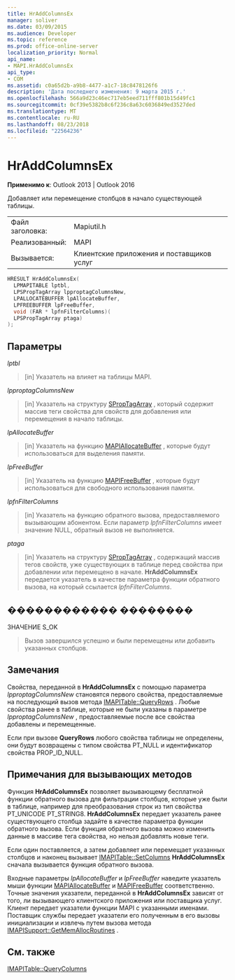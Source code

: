 ```yaml
---
title: HrAddColumnsEx
manager: soliver
ms.date: 03/09/2015
ms.audience: Developer
ms.topic: reference
ms.prod: office-online-server
localization_priority: Normal
api_name:
- MAPI.HrAddColumnsEx
api_type:
- COM
ms.assetid: c0a65d2b-a9b8-4477-a1c7-18c8478126f6
description: 'Дата последнего изменения: 9 марта 2015 г.'
ms.openlocfilehash: 566a9d23c46ec717eb5eed711fff801b15d49fc1
ms.sourcegitcommit: 0cf39e5382b8c6f236c8a63c6036849ed3527ded
ms.translationtype: MT
ms.contentlocale: ru-RU
ms.lasthandoff: 08/23/2018
ms.locfileid: "22564236"
---
```

# <a name="hraddcolumnsex"></a>HrAddColumnsEx

  
  
**Применимо к**: Outlook 2013 | Outlook 2016 
  
Добавляет или перемещение столбцов в начало существующей таблицы. 
  
|||
|:-----|:-----|
|Файл заголовка:  <br/> |Mapiutil.h  <br/> |
|Реализованный:  <br/> |MAPI  <br/> |
|Вызывается:  <br/> |Клиентские приложения и поставщиков услуг  <br/> |
   
```cpp
HRESULT HrAddColumnsEx(
  LPMAPITABLE lptbl,
  LPSPropTagArray lpproptagColumnsNew,
  LPALLOCATEBUFFER lpAllocateBuffer,
  LPFREEBUFFER lpFreeBuffer,
  void (FAR * lpfnFilterColumns)(
  LPSPropTagArray ptaga)
);
```

## <a name="parameters"></a>Параметры

 _lptbl_
  
> [in] Указатель на влияет на таблицы MAPI. 
    
 _lpproptagColumnsNew_
  
> [in] Указатель на структуру [SPropTagArray](sproptagarray.md) , который содержит массив теги свойства для свойств для добавления или перемещения в начало таблицы. 
    
 _lpAllocateBuffer_
  
> [in] Указатель на функцию [MAPIAllocateBuffer](mapiallocatebuffer.md) , которые будут использоваться для выделения памяти. 
    
 _lpFreeBuffer_
  
> [in] Указатель на функцию [MAPIFreeBuffer](mapifreebuffer.md) , которые будут использоваться для свободного использования памяти. 
    
 _lpfnFilterColumns_
  
> [in] Указатель на функцию обратного вызова, предоставляемого вызывающим абонентом. Если параметр _lpfnFilterColumns_ имеет значение NULL, обратный вызов не выполняется. 
    
 _ptaga_
  
> [in] Указатель на структуру [SPropTagArray](sproptagarray.md) , содержащий массив тегов свойств, уже существующих в таблице перед свойства при добавлении или перемещено в начале. **HrAddColumnsEx** передается указатель в качестве параметра функции обратного вызова, на который ссылается _lpfnFilterColumns_.
    
## <a name="return-value"></a>������������ ��������

ЗНАЧЕНИЕ S_OK 
  
> Вызов завершился успешно и были перемещены или добавить указанных столбцов.
    
## <a name="remarks"></a>Замечания

Свойства, переданной в **HrAddColumnsEx** с помощью параметра _lpproptagColumnsNew_ становятся первого свойства, предоставляемые на последующий вызов метода [IMAPITable::QueryRows](imapitable-queryrows.md) . Любые свойства ранее в таблице, которые не были указаны в параметре _lpproptagColumnsNew_ , предоставляемые после все свойства добавлены и перемещенные. 
  
Если при вызове **QueryRows** любого свойства таблицы не определены, они будут возвращены с типом свойства PT_NULL и идентификатор свойства PROP_ID_NULL. 
  
## <a name="notes-to-callers"></a>Примечания для вызывающих методов

Функция **HrAddColumnsEx** позволяет вызывающему бесплатной функции обратного вызова для фильтрации столбцов, которые уже были в таблице, например для преобразования строк из тип свойства PT_UNICODE PT_STRING8. **HrAddColumnsEx** передает указатель ранее существующего столбца задайте в качестве параметра функции обратного вызова. Если функция обратного вызова можно изменить данные в массиве тега свойства, но нельзя добавлять новые теги. 
  
 Если один поставляется, а затем добавляет или перемещает указанных столбцов и наконец вызывает [IMAPITable::SetColumns](imapitable-setcolumns.md) **HrAddColumnsEx** сначала вызывается функция обратного вызова. 
  
Входные параметры _lpAllocateBuffer_ и _lpFreeBuffer_ наведите указатель мыши функции [MAPIAllocateBuffer](mapiallocatebuffer.md) и [MAPIFreeBuffer](mapifreebuffer.md) соответственно. Точные значения указатели, переданной в **HrAddColumnsEx** зависят от того, ли вызывающего клиентского приложения или поставщика услуг. Клиент передает указатели функции MAPI с указанными именами. Поставщик службы передает указатели его полученным в его вызовы инициализации и извлечь путем вызова метода [IMAPISupport::GetMemAllocRoutines](imapisupport-getmemallocroutines.md) . 
  
## <a name="see-also"></a>См. также



[IMAPITable::QueryColumns](imapitable-querycolumns.md)

